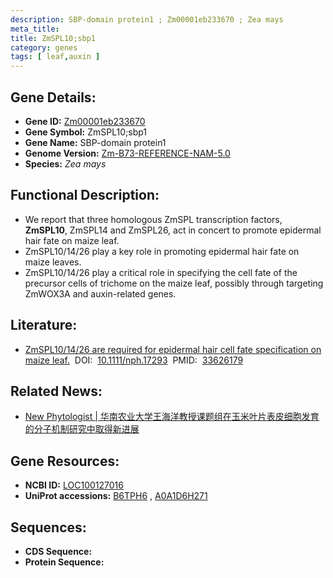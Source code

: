 ```yaml
---
description: SBP-domain protein1 ; Zm00001eb233670 ; Zea mays
meta_title:
title: ZmSPL10;sbp1
category: genes
tags: [ leaf,auxin ]
---
```


## Gene Details:
- **Gene ID:**	[Zm00001eb233670](https://www.maizegdb.org/gene_center/gene/Zm00001eb233670)
- **Gene Symbol:** ZmSPL10;sbp1
- **Gene Name:** SBP-domain protein1
- **Genome Version:** [Zm-B73-REFERENCE-NAM-5.0](https://www.maizegdb.org/genome/assembly/Zm-B73-REFERENCE-NAM-5.0)
- **Species:** *Zea mays*

## Functional Description:
   - We report that three homologous ZmSPL transcription factors, **ZmSPL10**, ZmSPL14 and ZmSPL26, act in concert to promote epidermal hair fate on maize leaf.
   - ZmSPL10/14/26 play a key role in promoting epidermal hair fate on maize leaves.
   - ZmSPL10/14/26 play a critical role in specifying the cell fate of the precursor cells of trichome on the maize leaf, possibly through targeting ZmWOX3A and auxin-related genes.

## Literature:
   - [ZmSPL10/14/26 are required for epidermal hair cell fate specification on maize leaf.]( https://nph.onlinelibrary.wiley.com/doi/10.1111/nph.17293)&nbsp;&nbsp;DOI:&nbsp;&nbsp;[10.1111/nph.17293](https://nph.onlinelibrary.wiley.com/doi/10.1111/nph.17293)&nbsp;&nbsp;PMID:&nbsp;&nbsp;[33626179](https://pubmed.ncbi.nlm.nih.gov/33626179/)

## Related News:
   - [New Phytologist  | 华南农业大学王海洋教授课题组在玉米叶片表皮细胞发育的分子机制研究中取得新进展](https://mp.weixin.qq.com/s?__biz=Mzg3MDEwNDEyMg==&mid=2247506014&idx=3&sn=8b818fad749dcc60a98f4dc45616ff4d&chksm=ce90750bf9e7fc1d10be597beb29dbbdc81f1c2c2a978c7593467af0005876c6b11f7d24d7aa&scene=27#wechat_redirect)

## Gene Resources:
- **NCBI ID:** [LOC100127016](https://www.ncbi.nlm.nih.gov/gene/?term=LOC100127016)
- **UniProt accessions:** [B6TPH6](https://www.uniprot.org/uniprotkb/B6TPH6/entry)&nbsp;,&nbsp;[A0A1D6H271](https://www.uniprot.org/uniprotkb/A0A1D6H271/entry)

## Sequences:
- **CDS Sequence:**
- **Protein Sequence:**
